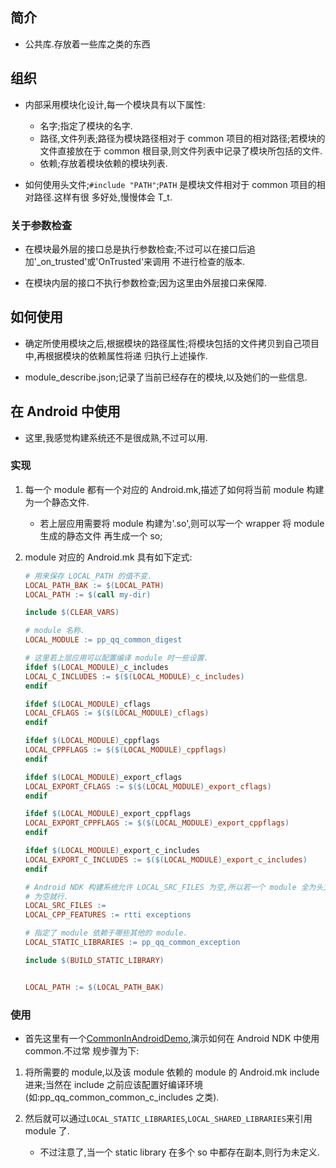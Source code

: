 
## 简介

*   公共库.存放着一些库之类的东西

## 组织

*   内部采用模块化设计,每一个模块具有以下属性:

    -   名字;指定了模块的名字.
    -   路径,文件列表;路径为模块路径相对于 common 项目的相对路径;若模块的文件直接放在于 common
        根目录,则文件列表中记录了模块所包括的文件.
    -   依赖;存放着模块依赖的模块列表.

*   如何使用头文件;`#include "PATH"`;`PATH` 是模块文件相对于 common 项目的相对路径.这样有很
    多好处,慢慢体会 T_t.

### 关于参数检查

*   在模块最外层的接口总是执行参数检查;不过可以在接口后追加'_on_trusted'或'OnTrusted'来调用
    不进行检查的版本.

*   在模块内层的接口不执行参数检查;因为这里由外层接口来保障.

## 如何使用

*   确定所使用模块之后,根据模块的路径属性;将模块包括的文件拷贝到自己项目中,再根据模块的依赖属性将递
    归执行上述操作.

*   module_describe.json;记录了当前已经存在的模块,以及她们的一些信息.


## 在 Android 中使用

*   这里,我感觉构建系统还不是很成熟,不过可以用.

### 实现

1.  每一个 module 都有一个对应的 Android.mk,描述了如何将当前 module 构建为一个静态文件.

    -   若上层应用需要将 module 构建为'.so',则可以写一个 wrapper 将 module 生成的静态文件
        再生成一个 so;

2.  module 对应的 Android.mk 具有如下定式:

    ```makefile
    # 用来保存 LOCAL_PATH 的值不变.
    LOCAL_PATH_BAK := $(LOCAL_PATH)
    LOCAL_PATH := $(call my-dir)

    include $(CLEAR_VARS)

    # module 名称.
    LOCAL_MODULE := pp_qq_common_digest

    # 这里若上层应用可以配置编译 module 时一些设置.
    ifdef $(LOCAL_MODULE)_c_includes
    LOCAL_C_INCLUDES := $($(LOCAL_MODULE)_c_includes)
    endif

    ifdef $(LOCAL_MODULE)_cflags
    LOCAL_CFLAGS := $($(LOCAL_MODULE)_cflags)
    endif

    ifdef $(LOCAL_MODULE)_cppflags
    LOCAL_CPPFLAGS := $($(LOCAL_MODULE)_cppflags)
    endif

    ifdef $(LOCAL_MODULE)_export_cflags
    LOCAL_EXPORT_CFLAGS := $($(LOCAL_MODULE)_export_cflags)
    endif

    ifdef $(LOCAL_MODULE)_export_cppflags
    LOCAL_EXPORT_CPPFLAGS := $($(LOCAL_MODULE)_export_cppflags)
    endif

    ifdef $(LOCAL_MODULE)_export_c_includes
    LOCAL_EXPORT_C_INCLUDES := $($(LOCAL_MODULE)_export_c_includes)
    endif

    # Android NDK 构建系统允许 LOCAL_SRC_FILES 为空,所以若一个 module 全为头文件,则这里
    # 为空就行.
    LOCAL_SRC_FILES :=
    LOCAL_CPP_FEATURES := rtti exceptions

    # 指定了 module 依赖于哪些其他的 module.
    LOCAL_STATIC_LIBRARIES := pp_qq_common_exception

    include $(BUILD_STATIC_LIBRARY)


    LOCAL_PATH := $(LOCAL_PATH_BAK)
    ```

### 使用

*   首先这里有一个[CommonInAndroidDemo][0],演示如何在 Android NDK 中使用 common.不过常
    规步骤为下:

1.  将所需要的 module,以及该 module 依赖的 module 的 Android.mk include 进来;当然在
    include 之前应该配置好编译环境(如:pp_qq_common_common_c_includes 之类).

2.  然后就可以通过`LOCAL_STATIC_LIBRARIES`,`LOCAL_SHARED_LIBRARIES`来引用 module 了.

    -   不过注意了,当一个 static library 在多个 so 中都存在副本,则行为未定义.



[0]: <https://github.com/pp-qq/CommonInAndroidDemo>
